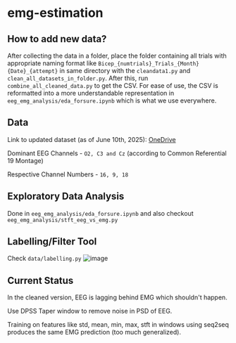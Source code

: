 # emg-estimation
## How to add new data? 
After collecting the data in a folder, place the folder containing all trials with appropriate naming format like `Bicep_{numtrials}_Trials_{Month}{Date}_{attempt}` in same directory with the `cleandata1.py` and `clean_all_datasets_in_folder.py`. After this, run `combine_all_cleaned_data.py` to get the CSV. For ease of use, the CSV is reformatted into a more understandable representation in `eeg_emg_analysis/eda_forsure.ipynb` which is what we use everywhere. 


## Data
Link to updated dataset (as of June 10th, 2025): [OneDrive](https://iiitbac-my.sharepoint.com/:f:/g/personal/unnath_chittimalla_iiitb_ac_in/EoR21uJPk8pFgPrnIXmEQAoBTbSY4u_mL5qoUZqQK7UoFw?e=gYff6N) 

 Dominant EEG Channels - `O2, C3 and Cz` (according to Common Referential 19 Montage)

Respective Channel Numbers - `16, 9, 18`

## Exploratory Data Analysis 
Done in `eeg_emg_analysis/eda_forsure.ipynb` and also checkout `eeg_emg_analysis/stft_eeg_vs_emg.py`

## Labelling/Filter Tool
Check `data/labelling.py`
![image](https://github.com/user-attachments/assets/0a268852-b392-4b49-a3dc-47ab7c041ca5)


## Current Status
In the cleaned version, EEG is lagging behind EMG which shouldn't happen. 

 
Use DPSS Taper window to remove noise in PSD of EEG. 

 
Training on features like std, mean, min, max, stft in windows using seq2seq produces the same EMG prediction (too much generalized). 
